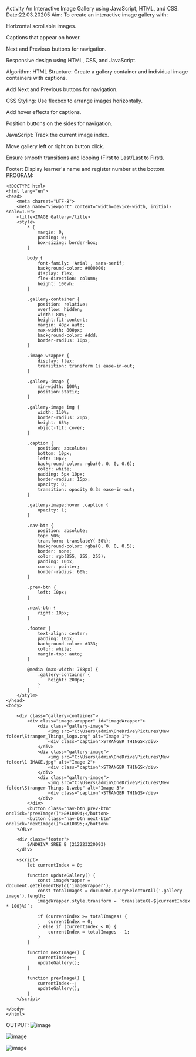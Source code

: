 Activity An Interactive Image Gallery using JavaScript, HTML, and CSS.
Date:22.03.20205
Aim:
To create an interactive image gallery with:

Horizontal scrollable images.

Captions that appear on hover.

Next and Previous buttons for navigation.

Responsive design using HTML, CSS, and JavaScript.

Algorithm:
HTML Structure:
Create a gallery container and individual image containers with captions.

Add Next and Previous buttons for navigation.

CSS Styling:
Use flexbox to arrange images horizontally.

Add hover effects for captions.

Position buttons on the sides for navigation.

JavaScript:
Track the current image index.

Move gallery left or right on button click.

Ensure smooth transitions and looping (First to Last/Last to First).

Footer:
Display learner's name and register number at the bottom.
PROGRAM:
```
<!DOCTYPE html>
<html lang="en">
<head>
    <meta charset="UTF-8">
    <meta name="viewport" content="width=device-width, initial-scale=1.0">
    <title>IMAGE Gallery</title>
    <style>
        * {
            margin: 0;
            padding: 0;
            box-sizing: border-box;
        }

        body {
            font-family: 'Arial', sans-serif;
            background-color: #000000;
            display: flex;
            flex-direction: column;
            height: 100vh;
        }

        .gallery-container {
            position: relative;
            overflow: hidden;
            width: 80%;
            height:fit-content;
            margin: 40px auto;
            max-width: 800px;
            background-color: #ddd;
            border-radius: 10px;
        }

        .image-wrapper {
            display: flex;
            transition: transform 1s ease-in-out;
        }

        .gallery-image {
            min-width: 100%;
            position:static;
        }

        .gallery-image img {
            width: 110%;
            border-radius: 20px;
            height: 65%;
            object-fit: cover;
        }

        .caption {
            position: absolute;
            bottom: 10px;
            left: 10px;
            background-color: rgba(0, 0, 0, 0.6);
            color: white;
            padding: 5px 10px;
            border-radius: 15px;
            opacity: 0;
            transition: opacity 0.3s ease-in-out;
        }

        .gallery-image:hover .caption {
            opacity: 1;
        }

        .nav-btn {
            position: absolute;
            top: 50%;
            transform: translateY(-50%);
            background-color: rgba(0, 0, 0, 0.5);
            border: none;
            color: rgb(255, 255, 255);
            padding: 10px;
            cursor: pointer;
            border-radius: 60%;
        }

        .prev-btn {
            left: 10px;
        }

        .next-btn {
            right: 10px;
        }

        .footer {
            text-align: center;
            padding: 10px;
            background-color: #333;
            color: white;
            margin-top: auto;
        }

        @media (max-width: 768px) {
            .gallery-container {
                height: 200px;
            }
        }
    </style>
</head>
<body>

    <div class="gallery-container">
        <div class="image-wrapper" id="imageWrapper">
            <div class="gallery-image">
                <img src="C:\Users\admin\OneDrive\Pictures\New folder\Stranger_Things_logo.png" alt="Image 1">
                <div class="caption">STRANGER THINGS</div>
            </div>
            <div class="gallery-image">
                <img src="C:\Users\admin\OneDrive\Pictures\New folder\1 IMAGE.jpg" alt="Image 2">
                <div class="caption">STRANGER THINGS</div>
            </div>
            <div class="gallery-image">
                <img src="C:\Users\admin\OneDrive\Pictures\New folder\Stranger-Things-1.webp" alt="Image 3">
                <div class="caption">STRANGER THINGS</div>
            </div>
        </div>
        <button class="nav-btn prev-btn" onclick="prevImage()">&#10094;</button>
        <button class="nav-btn next-btn" onclick="nextImage()">&#10095;</button>
    </div>

    <div class="footer">
        SANDHIYA SREE B (212223220093)
    </div>

    <script>
        let currentIndex = 0;

        function updateGallery() {
            const imageWrapper = document.getElementById('imageWrapper');
            const totalImages = document.querySelectorAll('.gallery-image').length;
            imageWrapper.style.transform = `translateX(-${currentIndex * 100}%)`;

            if (currentIndex >= totalImages) {
                currentIndex = 0;
            } else if (currentIndex < 0) {
                currentIndex = totalImages - 1;
            }
        }

        function nextImage() {
            currentIndex++;
            updateGallery();
        }

        function prevImage() {
            currentIndex--;
            updateGallery();
        }
    </script>

</body>
</html>
```
OUTPUT:
![image](https://github.com/user-attachments/assets/f914b8bf-88d4-4558-8707-80feb0eeb6e6)

![image](https://github.com/user-attachments/assets/2c563fb4-1c50-4c3a-859b-fa43d40889d2)

![image](https://github.com/user-attachments/assets/edc21723-9fd9-439c-91bc-358282368523)



